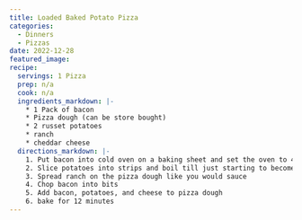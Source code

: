 ```yaml
---
title: Loaded Baked Potato Pizza
categories:
  - Dinners
  - Pizzas
date: 2022-12-28
featured_image:
recipe:
  servings: 1 Pizza
  prep: n/a
  cook: n/a
  ingredients_markdown: |- 
    * 1 Pack of bacon
    * Pizza dough (can be store bought)
    * 2 russet potatoes
    * ranch 
    * cheddar cheese
  directions_markdown: |-
    1. Put bacon into cold oven on a baking sheet and set the oven to 450F
    2. Slice potatoes into strips and boil till just starting to become tender 
    3. Spread ranch on the pizza dough like you would sauce
    4. Chop bacon into bits
    5. Add bacon, potatoes, and cheese to pizza dough
    6. bake for 12 minutes
---
```

